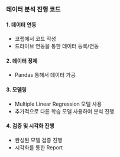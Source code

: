 ### 데이터 분석 진행 코드

#### 1. 데이터 연동
- 코랩에서 코드 작성
- 드라이브 연동을 통한 데이터 등록/연동

#### 2. 데이터 정제
- Pandas 통해서 데이터 가공

#### 3. 모델링
- Multiple Linear Regression 모델 사용
- 추가적으로 다른 학습 모델 사용하여 분석 진행

#### 4. 검증 및 시각화 진행
- 완성된 모델 검증 진행
- 시각화를 통한 Report

